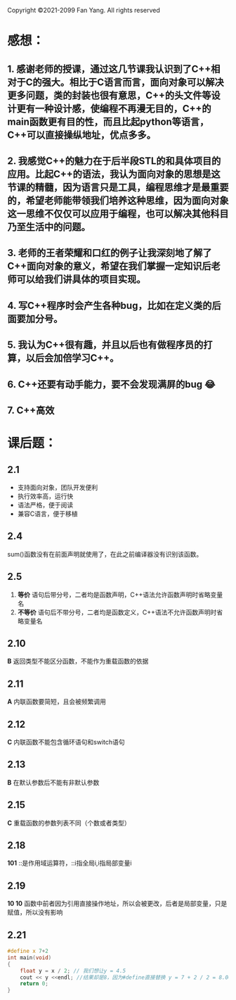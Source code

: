 Copyright ©2021-2099 Fan Yang. All rights reserved

# 感想：
## 1. 感谢老师的授课，通过这几节课我认识到了C++相对于C的强大。相比于C语言而言，面向对象可以解决更多问题，类的封装也很有意思，C++的头文件等设计更有一种设计感，使编程不再漫无目的，C++的main函数更有目的性，而且比起python等语言，C++可以直接操纵地址，优点多多。
## 2. 我感觉C++的魅力在于后半段STL的和具体项目的应用。比起C++的语法，我认为面向对象的思想是这节课的精髓，因为语言只是工具，编程思维才是最重要的，希望老师能带领我们培养这种思维，因为面向对象这一思维不仅仅可以应用于编程，也可以解决其他科目乃至生活中的问题。
## 3. 老师的王者荣耀和口红的例子让我深刻地了解了C++面向对象的意义，希望在我们掌握一定知识后老师可以给我们讲具体的项目实现。
## 4. 写C++程序时会产生各种bug，比如在定义类的后面要加分号。
## 5. 我认为C++很有趣，并且以后也有做程序员的打算，以后会加倍学习C++。
## 6. C++还要有动手能力，要不会发现满屏的bug :joy:
## 7. C++高效

# 课后题：
## 2.1

- 支持面向对象，团队开发便利
- 执行效率高，运行快
- 语法严格，便于阅读
- 兼容C语言，便于移植

## 2.4

sum()函数没有在前面声明就使用了，在此之前编译器没有识别该函数。

## 2.5

1. **等价**  语句后带分号，二者均是函数声明，C++语法允许函数声明时省略变量名
2. **不等价**  语句后不带分号，二者均是函数定义，C++语法不允许函数声明时省略变量名

## 2.10

**B**  返回类型不能区分函数，不能作为重载函数的依据

## 2.11

**A**  内联函数要简短，且会被频繁调用

## 2.12

**C**  内联函数不能包含循环语句和switch语句

## 2.13

**B**  在默认参数后不能有非默认参数

## 2.15

**C**  重载函数的参数列表不同（个数或者类型）

## 2.18

**101** ::是作用域运算符，::i指全局i,i指局部变量i

## 2.19

**10 10**  函数中前者因为引用直接操作地址，所以会被更改，后者是局部变量，只是赋值，所以没有影响

## 2.21

~~~c++
#define x 7+2
int main(void)
{
    float y = x / 2; // 我们想让y = 4.5
    cout << y <<endl; //结果却是8，因为#define直接替换 y = 7 + 2 / 2 = 8.000000 而非 y = (7 + 2) / 2 = 4.500000
    return 0;
}
~~~
